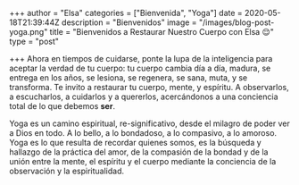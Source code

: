 +++
author = "Elsa"
categories = ["Bienvenida", "Yoga"]
date = 2020-05-18T21:39:44Z
description = "Bienvenidos"
image = "/images/blog-post-yoga.png"
title = "Bienvenidos a Restaurar Nuestro Cuerpo con Elsa 😌"
type = "post"

+++
Ahora en tiempos de cuidarse, ponte la lupa de la inteligencia para aceptar la verdad de tu cuerpo: tu cuerpo cambia día a día, madura, se entrega en los años, se lesiona, se regenera, se sana, muta, y se transforma. Te invito a restaurar tu cuerpo, mente, y espíritu. A observarlos, a escucharlos, a cuidarlos y a quererlos, acercándonos a una conciencia total de lo que debemos **ser**.

Yoga es un camino espiritual, re-significativo, desde el milagro de poder ver a Dios en todo. A lo bello, a lo bondadoso, a lo compasivo, a lo amoroso. Yoga es lo que resulta de recordar quienes somos, es la búsqueda y hallazgo de la práctica del amor, de la compasión de la bondad y de la unión entre la mente, el espíritu y el cuerpo mediante la conciencia de la observación y la espiritualidad.